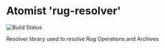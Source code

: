 # Atomist 'rug-resolver'

![Build Status](https://travis-ci.com/atomist/rug-resolver.svg?token=z8gZcM8P34vnbufzQBTa&branch=master)

Resolver library used to resolve Rug Operations and Archives

